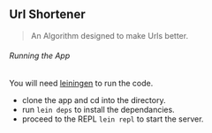 ## Url Shortener

> An Algorithm designed to make Urls better.

###### Running the App
You will need [leiningen](https://leiningen.org) to run the code.

 * clone the app and cd into the directory.  
 * run ``` lein deps ``` to install the dependancies.  
 * proceed to the REPL ``` lein repl ``` to start the server.